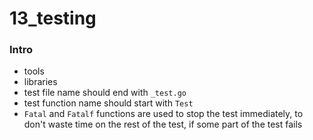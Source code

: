 # 13_testing

### Intro
* tools
* libraries
* test file name should end with `_test.go`
* test function name should start with `Test`
* `Fatal` and `Fatalf` functions are used to stop the test immediately, to don't waste time on the rest of the test, if some part of the test fails

